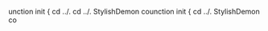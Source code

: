 unction init {
  cd ../.
  cd ../.
StylishDemon        counction init {
  cd ../.
StylishDemon        co

